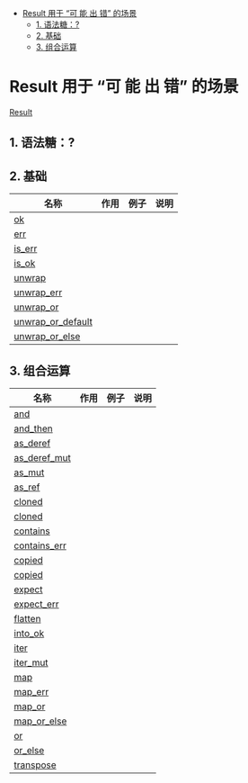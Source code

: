 - [Result 用于 “可 能 出 错” 的场景](#result-用于-可-能-出-错-的场景)
  - [1. 语法糖：?](#1-语法糖)
  - [2. 基础](#2-基础)
  - [3. 组合运算](#3-组合运算)

# Result 用于 “可 能 出 错” 的场景

[Result](https://doc.rust-lang.org/std/result/enum.Result.html) 

## 1. 语法糖：?

## 2. 基础

|名称|作用|例子|说明|
|--|--|--|--|
|[ok](https://doc.rust-lang.org/std/result/enum.Result.html#method.ok)||||
|[err](https://doc.rust-lang.org/std/result/enum.Result.html#method.err)||||
|[is_err](https://doc.rust-lang.org/std/result/enum.Result.html#method.is_err)||||
|[is_ok](https://doc.rust-lang.org/std/result/enum.Result.html#method.is_ok)||||
|[unwrap](https://doc.rust-lang.org/std/result/enum.Result.html#method.unwrap)||||
|[unwrap_err](https://doc.rust-lang.org/std/result/enum.Result.html#method.unwrap_err)||||
|[unwrap_or](https://doc.rust-lang.org/std/result/enum.Result.html#method.unwrap_or)||||
|[unwrap_or_default](https://doc.rust-lang.org/std/result/enum.Result.html#method.unwrap_or_default)||||
|[unwrap_or_else](https://doc.rust-lang.org/std/result/enum.Result.html#method.unwrap_or_else)||||

## 3. 组合运算

|名称|作用|例子|说明|
|--|--|--|--|
|[and](https://doc.rust-lang.org/std/result/enum.Result.html#method.and)||||
|[and_then](https://doc.rust-lang.org/std/result/enum.Result.html#method.and_then)||||
|[as_deref](https://doc.rust-lang.org/std/result/enum.Result.html#method.as_deref)||||
|[as_deref_mut](https://doc.rust-lang.org/std/result/enum.Result.html#method.as_deref_mut)||||
|[as_mut](https://doc.rust-lang.org/std/result/enum.Result.html#method.as_mut)||||
|[as_ref](https://doc.rust-lang.org/std/result/enum.Result.html#method.as_ref)||||
|[cloned](https://doc.rust-lang.org/std/result/enum.Result.html#method.cloned)||||
|[cloned](https://doc.rust-lang.org/std/result/enum.Result.html#method.cloned)||||
|[contains](https://doc.rust-lang.org/std/result/enum.Result.html#method.contains)||||
|[contains_err](https://doc.rust-lang.org/std/result/enum.Result.html#method.contains_err)||||
|[copied](https://doc.rust-lang.org/std/result/enum.Result.html#method.copied)||||
|[copied](https://doc.rust-lang.org/std/result/enum.Result.html#method.copied)||||
|[expect](https://doc.rust-lang.org/std/result/enum.Result.html#method.expect)||||
|[expect_err](https://doc.rust-lang.org/std/result/enum.Result.html#method.expect_err)||||
|[flatten](https://doc.rust-lang.org/std/result/enum.Result.html#method.flatten)||||
|[into_ok](https://doc.rust-lang.org/std/result/enum.Result.html#method.into_ok)||||
|[iter](https://doc.rust-lang.org/std/result/enum.Result.html#method.iter)||||
|[iter_mut](https://doc.rust-lang.org/std/result/enum.Result.html#method.iter_mut)||||
|[map](https://doc.rust-lang.org/std/result/enum.Result.html#method.map)||||
|[map_err](https://doc.rust-lang.org/std/result/enum.Result.html#method.map_err)||||
|[map_or](https://doc.rust-lang.org/std/result/enum.Result.html#method.map_or)||||
|[map_or_else](https://doc.rust-lang.org/std/result/enum.Result.html#method.map_or_else)||||
|[or](https://doc.rust-lang.org/std/result/enum.Result.html#method.or)||||
|[or_else](https://doc.rust-lang.org/std/result/enum.Result.html#method.or_else)||||
|[transpose](https://doc.rust-lang.org/std/result/enum.Result.html#method.transpose)||||